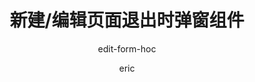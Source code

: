 ---
category: 组件
type: 通用组件
title: 新建/编辑页面退出时弹窗组件
subtitle: edit-form-hoc
author:
  - eric
description: 用于新建、编辑页面中，防止用户不小心点了回退、刷新页面或者关闭了页面，导致的表单数据丢失问题
cover:
tags:
  - dialog
  - 弹窗
  - 页面退出
---
